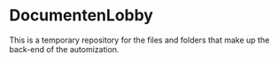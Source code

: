 # DocumentenLobby
This is a temporary repository for the files and folders that make up the back-end of the automization.
